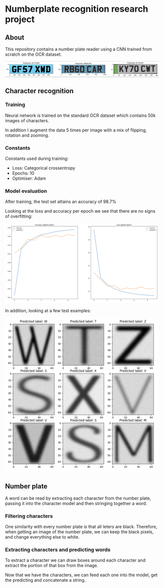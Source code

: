 # Numberplate recognition research project

## About

This repository contains a number plate reader using a CNN trained from scratch on the OCR dataset.

![example_recognition](docs/example_reading.png)

## Character recognition

### Training

Neural network is trained on the standard OCR dataset which contains 50k images of characters.

In addition I augment the data 5 times per image with a mix of flipping, rotation and zooming.

### Constants

Constants used during training:

- Loss: Categorical crossentropy
- Epochs: 10
- Optimiser: Adam

### Model evaluation

After training, the test set attains an accuracy of 98.7%

Looking at the loss and accuracy per epoch we see that there are no signs of overfitting:

![eval](docs/model_eval.png)

In addition, looking at a few test examples: 

![example_test](docs/character_example.png)

## Number plate 

A word can be read by extracting each character from the number plate, passing it into the character model and then stringing together a word.

### Filtering characters

One similarity with every number plate is that all leters are black. Therefore, when getting an image of the number plate, we can keep the black pixels, and change everything else to white.

### Extracting characters and predicting words

To extract a character we can draw boxes around each character and extract the portion of that box from the image. 

Now that we have the characters, we can feed each one into the model, get the predicting and concatenate a string.






